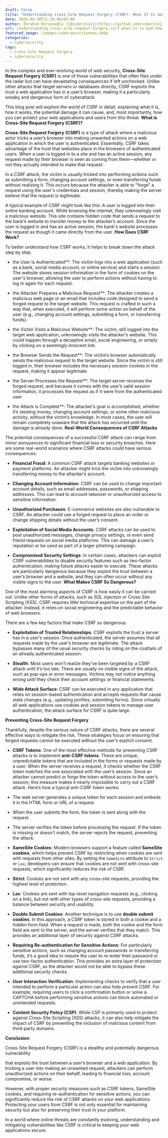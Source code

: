 ```yaml
---
draft: false
title: "Understanding Cross-Site Request Forgery (CSRF): What It Is and How to Protect Your Web Applications"
date: 2024-09-30T21:26:06+03:00
author: İbrahim Korucuoğlu ([@siberoloji](https://github.com/siberoloji))
url: /understanding-cross-site-request-forgery-csrf-what-it-is-and-how-to-protect-your-web-applications/
featured_image: /images/cybersecuritynews.webp
categories:
  - Cybersecurity
tags:
  - Cross-Site Request Forgery
  - cybersecurity
---
```



In the complex and ever-evolving world of web security, **Cross-Site Request Forgery (CSRF)** is one of those vulnerabilities that often flies under the radar but can have devastating consequences if left unchecked. Unlike other attacks that target servers or databases directly, CSRF exploits the trust a web application has in a user’s browser, making it a particularly sneaky and dangerous form of cyberattack.



This blog post will explore the world of CSRF in detail, explaining what it is, how it works, the potential damage it can cause, and, most importantly, how you can protect your web applications and users from this threat.
**What is Cross-Site Request Forgery (CSRF)?**



**Cross-Site Request Forgery (CSRF)** is a type of attack where a malicious actor tricks a user’s browser into making unwanted actions on a web application in which the user is authenticated. Essentially, CSRF takes advantage of the trust that websites place in the browsers of authenticated users. When a user is logged in to a site and has an active session, any request made by their browser is seen as coming from them—whether or not they actually intended to make that request.



In a CSRF attack, the victim is usually tricked into performing actions such as submitting a form, changing account settings, or even transferring funds without realizing it. This occurs because the attacker is able to "forge" a request using the user's credentials and session, thereby making the server believe that the request is legitimate.



A typical example of CSRF might look like this: A user is logged into their online banking account. While browsing the internet, they unknowingly visit a malicious website. This site contains hidden code that sends a request to the bank’s website to transfer money to the attacker’s account. Since the user is logged in and has an active session, the bank's website processes the request as though it came directly from the user.
**How Does CSRF Work?**



To better understand how CSRF works, it helps to break down the attack step by step.


* the User is Authenticated**: The victim logs into a web application (such as a bank, social media account, or online service) and starts a session. The website stores session information in the form of cookies on the user's browser, allowing the user to perform actions without having to log in again for each request.

* the Attacker Prepares a Malicious Request**: The attacker creates a malicious web page or an email that includes code designed to send a forged request to the target website. This request is crafted in such a way that, when executed, it will perform some action on behalf of the user (e.g., changing account settings, submitting a form, or transferring funds).

* the Victim Visits a Malicious Website**: The victim, still logged into the target web application, unknowingly visits the attacker’s website. This could happen through a deceptive email, social engineering, or simply by clicking on a seemingly innocent link.

* the Browser Sends the Request**: The victim’s browser automatically sends the malicious request to the target website. Since the victim is still logged in, their browser includes the necessary session cookies in the request, making it appear legitimate.

* the Server Processes the Request**: The target server receives the forged request, and because it comes with the user’s valid session information, it processes the request as if it were from the authenticated user.

* the Attack is Complete**: The attacker’s goal is accomplished, whether it’s stealing money, changing account settings, or some other malicious activity, without the victim’s knowledge.
In most cases, the user will remain completely unaware that the attack has occurred until the damage is already done.
**Real-World Consequences of CSRF Attacks**



The potential consequences of a successful CSRF attack can range from minor annoyances to significant financial loss or security breaches. Here are some real-world scenarios where CSRF attacks could have serious consequences:


* **Financial Fraud**: A common CSRF attack targets banking websites or payment platforms. An attacker might trick the victim into unknowingly transferring money to the attacker’s account.

* **Changing Account Information**: CSRF can be used to change important account details, such as email addresses, passwords, or shipping addresses. This can lead to account takeover or unauthorized access to sensitive information.

* **Unauthorized Purchases**: E-commerce websites are also vulnerable to CSRF. An attacker could use a forged request to place an order or change shipping details without the user’s consent.

* **Exploitation of Social Media Accounts**: CSRF attacks can be used to post unauthorized messages, change privacy settings, or even send friend requests on social media platforms. This can damage a user’s reputation or be used as part of a larger phishing campaign.

* **Compromised Security Settings**: In certain cases, attackers can exploit CSRF vulnerabilities to disable security features such as two-factor authentication, making future attacks easier to execute.
These attacks are particularly dangerous because they exploit the trust between a user’s browser and a website, and they can often occur without any visible signs to the user.
**What Makes CSRF So Dangerous?**



One of the most alarming aspects of CSRF is how easily it can be carried out. Unlike other forms of attacks, such as SQL injection or Cross-Site Scripting (XSS), CSRF requires little technical expertise on the part of the attacker. Instead, it relies on social engineering and the predictable behavior of web browsers.



There are a few key factors that make CSRF so dangerous:


* **Exploitation of Trusted Relationships**: CSRF exploits the trust a server has in a user’s session. Once authenticated, the server assumes that all requests made by the user’s browser are legitimate. The attack bypasses many of the usual security checks by riding on the coattails of an already authenticated session.

* **Stealth**: Most users won’t realize they’ve been targeted by a CSRF attack until it’s too late. There are usually no visible signs of the attack, such as pop-ups or error messages. Victims may not notice anything wrong until they check their account settings or financial statements.

* **Wide Attack Surface**: CSRF can be executed in any application that relies on session-based authentication and accepts requests that cause state changes (e.g., updating profiles, submitting forms). Since virtually all web applications use cookies and session tokens to manage user authentication, the attack surface for CSRF is quite large.

**Preventing Cross-Site Request Forgery**



Thankfully, despite the serious nature of CSRF attacks, there are several effective ways to mitigate the risk. These strategies focus on ensuring that forged requests cannot be executed without the user’s explicit consent.


* **CSRF Tokens**: One of the most effective methods for preventing CSRF attacks is to implement **anti-CSRF tokens**. These are unique, unpredictable tokens that are included in the forms or requests made by a user. When the server receives a request, it checks whether the CSRF token matches the one associated with the user’s session. Since an attacker cannot predict or forge the token without access to the user’s session, this measure makes it nearly impossible to carry out a CSRF attack. Here’s how a typical anti-CSRF token works:



* The web server generates a unique token for each session and embeds it in the HTML form or URL of a request.

* When the user submits the form, the token is sent along with the request.

* The server verifies the token before processing the request. If the token is missing or doesn’t match, the server rejects the request, preventing the attack.



* **SameSite Cookies**: Modern browsers support a feature called **SameSite cookies**, which helps prevent CSRF by restricting when cookies are sent with requests from other sites. By setting the `SameSite` attribute to `Strict` or `Lax`, developers can ensure that cookies are not sent with cross-site requests, which significantly reduces the risk of CSRF.



* **Strict**: Cookies are not sent with any cross-site requests, providing the highest level of protection.

* **Lax**: Cookies are sent with top-level navigation requests (e.g., clicking on a link), but not with other types of cross-site requests, providing a balance between security and usability.



* **Double Submit Cookies**: Another technique is to use **double submit cookies**. In this approach, a CSRF token is stored in both a cookie and a hidden form field. When a request is made, both the cookie and the form field are sent to the server, and the server verifies that they match. This provides an additional layer of security against CSRF attacks.

* **Requiring Re-authentication for Sensitive Actions**: For particularly sensitive actions, such as changing account passwords or transferring funds, it’s a good idea to require the user to re-enter their password or use two-factor authentication. This provides an extra layer of protection against CSRF, as the attacker would not be able to bypass these additional security checks.

* **User Interaction Verification**: Implementing checks to verify that a user intended to perform a particular action can also help prevent CSRF. For example, requiring users to click a confirmation button or solve a CAPTCHA before performing sensitive actions can block automated or unintended requests.

* **Content Security Policy (CSP)**: While CSP is primarily used to protect against Cross-Site Scripting (XSS) attacks, it can also help mitigate the impact of CSRF by preventing the inclusion of malicious content from third-party domains.

**Conclusion**



Cross-Site Request Forgery (CSRF) is a stealthy and potentially dangerous vulnerability



that exploits the trust between a user’s browser and a web application. By tricking a user into making an unwanted request, attackers can perform unauthorized actions on their behalf, leading to financial loss, account compromise, or worse.



However, with proper security measures such as CSRF tokens, SameSite cookies, and requiring re-authentication for sensitive actions, you can significantly reduce the risk of CSRF attacks on your web applications. Protecting your users from CSRF is not only essential for maintaining security but also for preserving their trust in your platform.



In a world where online threats are constantly evolving, understanding and mitigating vulnerabilities like CSRF is critical to keeping your web applications secure.

